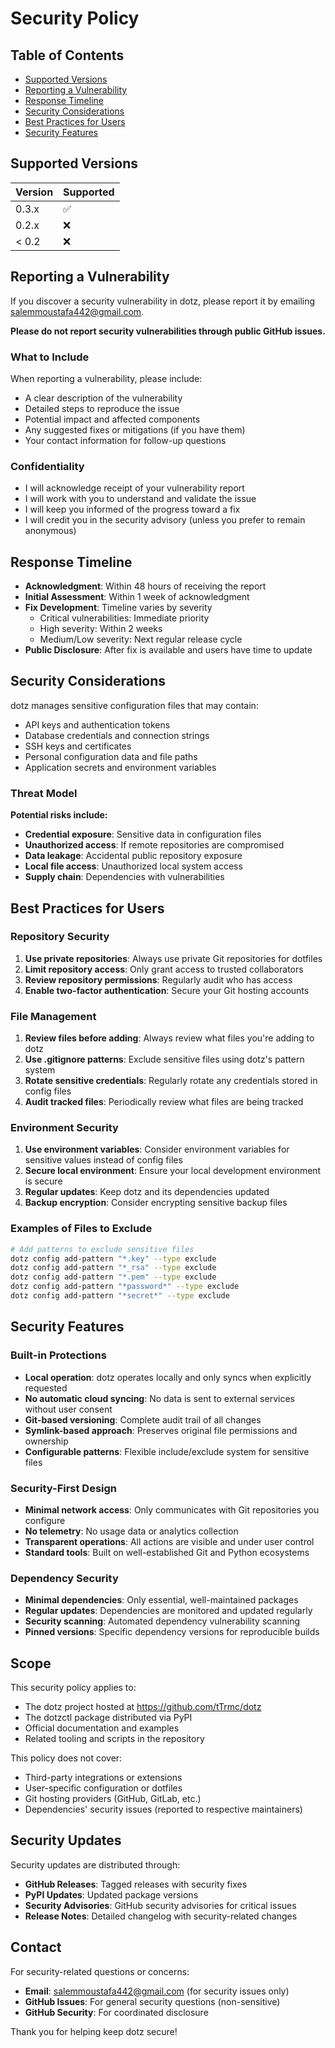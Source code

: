 # Security Policy

## Table of Contents

* [Supported Versions](#supported-versions)
* [Reporting a Vulnerability](#reporting-a-vulnerability)
* [Response Timeline](#response-timeline)
* [Security Considerations](#security-considerations)
* [Best Practices for Users](#best-practices-for-users)
* [Security Features](#security-features)

## Supported Versions

| Version | Supported          |
| ------- | ------------------ |
| 0.3.x   | :white_check_mark: |
| 0.2.x   | :x:                |
| < 0.2   | :x:                |

## Reporting a Vulnerability

If you discover a security vulnerability in dotz, please report it by emailing [salemmoustafa442@gmail.com](mailto:salemmoustafa442@gmail.com).

**Please do not report security vulnerabilities through public GitHub issues.**

### What to Include

When reporting a vulnerability, please include:

* A clear description of the vulnerability
* Detailed steps to reproduce the issue
* Potential impact and affected components
* Any suggested fixes or mitigations (if you have them)
* Your contact information for follow-up questions

### Confidentiality

* I will acknowledge receipt of your vulnerability report
* I will work with you to understand and validate the issue
* I will keep you informed of the progress toward a fix
* I will credit you in the security advisory (unless you prefer to remain anonymous)

## Response Timeline

* **Acknowledgment**: Within 48 hours of receiving the report
* **Initial Assessment**: Within 1 week of acknowledgment
* **Fix Development**: Timeline varies by severity
  * Critical vulnerabilities: Immediate priority
  * High severity: Within 2 weeks
  * Medium/Low severity: Next regular release cycle
* **Public Disclosure**: After fix is available and users have time to update

## Security Considerations

dotz manages sensitive configuration files that may contain:

* API keys and authentication tokens
* Database credentials and connection strings
* SSH keys and certificates
* Personal configuration data and file paths
* Application secrets and environment variables

### Threat Model

**Potential risks include:**

* **Credential exposure**: Sensitive data in configuration files
* **Unauthorized access**: If remote repositories are compromised
* **Data leakage**: Accidental public repository exposure
* **Local file access**: Unauthorized local system access
* **Supply chain**: Dependencies with vulnerabilities

## Best Practices for Users

### Repository Security

1. **Use private repositories**: Always use private Git repositories for dotfiles
2. **Limit repository access**: Only grant access to trusted collaborators
3. **Review repository permissions**: Regularly audit who has access
4. **Enable two-factor authentication**: Secure your Git hosting accounts

### File Management

1. **Review files before adding**: Always review what files you're adding to dotz
2. **Use .gitignore patterns**: Exclude sensitive files using dotz's pattern system
3. **Rotate sensitive credentials**: Regularly rotate any credentials stored in config files
4. **Audit tracked files**: Periodically review what files are being tracked

### Environment Security

1. **Use environment variables**: Consider environment variables for sensitive values instead of config files
2. **Secure local environment**: Ensure your local development environment is secure
3. **Regular updates**: Keep dotz and its dependencies updated
4. **Backup encryption**: Consider encrypting sensitive backup files

### Examples of Files to Exclude

```bash
# Add patterns to exclude sensitive files
dotz config add-pattern "*.key" --type exclude
dotz config add-pattern "*_rsa" --type exclude
dotz config add-pattern "*.pem" --type exclude
dotz config add-pattern "*password*" --type exclude
dotz config add-pattern "*secret*" --type exclude
```

## Security Features

### Built-in Protections

* **Local operation**: dotz operates locally and only syncs when explicitly requested
* **No automatic cloud syncing**: No data is sent to external services without user consent
* **Git-based versioning**: Complete audit trail of all changes
* **Symlink-based approach**: Preserves original file permissions and ownership
* **Configurable patterns**: Flexible include/exclude system for sensitive files

### Security-First Design

* **Minimal network access**: Only communicates with Git repositories you configure
* **No telemetry**: No usage data or analytics collection
* **Transparent operations**: All actions are visible and under user control
* **Standard tools**: Built on well-established Git and Python ecosystems

### Dependency Security

* **Minimal dependencies**: Only essential, well-maintained packages
* **Regular updates**: Dependencies are monitored and updated regularly
* **Security scanning**: Automated dependency vulnerability scanning
* **Pinned versions**: Specific dependency versions for reproducible builds

## Scope

This security policy applies to:

* The dotz project hosted at <https://github.com/tTrmc/dotz>
* The dotzctl package distributed via PyPI
* Official documentation and examples
* Related tooling and scripts in the repository

This policy does not cover:

* Third-party integrations or extensions
* User-specific configuration or dotfiles
* Git hosting providers (GitHub, GitLab, etc.)
* Dependencies' security issues (reported to respective maintainers)

## Security Updates

Security updates are distributed through:

* **GitHub Releases**: Tagged releases with security fixes
* **PyPI Updates**: Updated package versions
* **Security Advisories**: GitHub security advisories for critical issues
* **Release Notes**: Detailed changelog with security-related changes

## Contact

For security-related questions or concerns:

* **Email**: [salemmoustafa442@gmail.com](mailto:salemmoustafa442@gmail.com) (for security issues only)
* **GitHub Issues**: For general security questions (non-sensitive)
* **GitHub Security**: For coordinated disclosure

Thank you for helping keep dotz secure!
